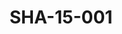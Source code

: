 ---
pid: SHA-15-001
title: SHA-15-001
language: ar
collection: شرحبيل احمد
original_label: 
rights: شرحبيل احمد
location_of_original: شرحبيل احمد
photographer_or_studio: 
scanned_from: photograph 10 by 15.1
_date: '2007'
location: اثيوبيا، اديس ابابا
description: ثلاثة اشخاص في معرض الفن
additional_notes: 
permission_display: 'yes'
on_server: 'no'
on_website: 'no'
permalink: /archive/ar/sha-15-001.html
layout: photo-page
---